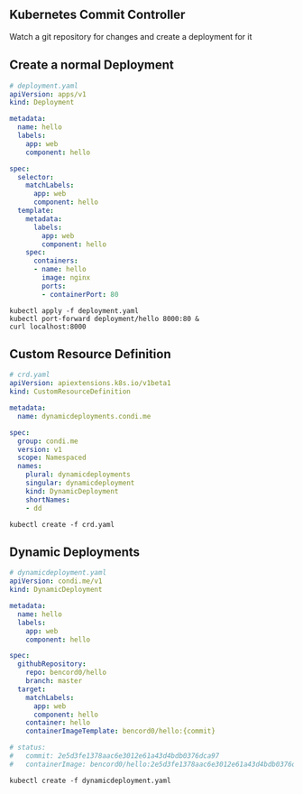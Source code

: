 Kubernetes Commit Controller
----------------------------


Watch a git repository for changes and create a deployment for it


Create a normal Deployment
--------------------------

```yaml
# deployment.yaml
apiVersion: apps/v1
kind: Deployment

metadata:
  name: hello
  labels:
    app: web
    component: hello

spec:
  selector:
    matchLabels:
      app: web
      component: hello
  template:
    metadata:
      labels:
        app: web
        component: hello
    spec:
      containers:
      - name: hello
        image: nginx
        ports:
        - containerPort: 80
```

    kubectl apply -f deployment.yaml
    kubectl port-forward deployment/hello 8000:80 &
    curl localhost:8000

Custom Resource Definition
--------------------------

```yaml
# crd.yaml
apiVersion: apiextensions.k8s.io/v1beta1
kind: CustomResourceDefinition

metadata:
  name: dynamicdeployments.condi.me

spec:
  group: condi.me
  version: v1
  scope: Namespaced
  names:
    plural: dynamicdeployments
    singular: dynamicdeployment
    kind: DynamicDeployment
    shortNames:
    - dd
```

    kubectl create -f crd.yaml


Dynamic Deployments
-------------------

```yaml
# dynamicdeployment.yaml
apiVersion: condi.me/v1
kind: DynamicDeployment

metadata:
  name: hello
  labels:
    app: web
    component: hello

spec:
  githubRepository:
    repo: bencord0/hello
    branch: master
  target:
    matchLabels:
      app: web
      component: hello
    container: hello
    containerImageTemplate: bencord0/hello:{commit}

# status:
#   commit: 2e5d3fe1378aac6e3012e61a43d4bdb0376dca97
#   containerImage: bencord0/hello:2e5d3fe1378aac6e3012e61a43d4bdb0376dca97
```

    kubectl create -f dynamicdeployment.yaml
